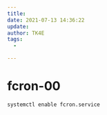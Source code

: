 ```yaml
---
title:
date: 2021-07-13 14:36:22
update:
author: TK4E
tags:
  -

---
```


# fcron-00

```sh
systemctl enable fcron.service

```
